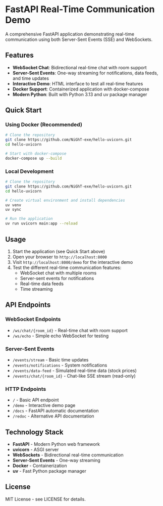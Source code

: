 # FastAPI Real-Time Communication Demo

A comprehensive FastAPI application demonstrating real-time communication using both Server-Sent Events (SSE) and WebSockets.

## Features

- **WebSocket Chat**: Bidirectional real-time chat with room support
- **Server-Sent Events**: One-way streaming for notifications, data feeds, and time updates
- **Interactive Demo**: HTML interface to test all real-time features
- **Docker Support**: Containerized application with docker-compose
- **Modern Python**: Built with Python 3.13 and uv package manager

## Quick Start

### Using Docker (Recommended)
```bash
# Clone the repository
git clone https://github.com/NiGhT-exe/hello-uvicorn.git
cd hello-uvicorn

# Start with docker-compose
docker-compose up --build
```

### Local Development
```bash
# Clone the repository
git clone https://github.com/NiGhT-exe/hello-uvicorn.git
cd hello-uvicorn

# Create virtual environment and install dependencies
uv venv
uv sync

# Run the application
uv run uvicorn main:app --reload
```

## Usage

1. Start the application (see Quick Start above)
2. Open your browser to `http://localhost:8000`
3. Visit `http://localhost:8000/demo` for the interactive demo
4. Test the different real-time communication features:
   - WebSocket chat with multiple rooms
   - Server-sent events for notifications
   - Real-time data feeds
   - Time streaming

## API Endpoints

### WebSocket Endpoints
- `/ws/chat/{room_id}` - Real-time chat with room support
- `/ws/echo` - Simple echo WebSocket for testing

### Server-Sent Events
- `/events/stream` - Basic time updates
- `/events/notifications` - System notifications
- `/events/data-feed` - Simulated real-time data (stock prices)
- `/events/chat/{room_id}` - Chat-like SSE stream (read-only)

### HTTP Endpoints
- `/` - Basic API endpoint
- `/demo` - Interactive demo page
- `/docs` - FastAPI automatic documentation
- `/redoc` - Alternative API documentation

## Technology Stack

- **FastAPI** - Modern Python web framework
- **uvicorn** - ASGI server
- **WebSockets** - Bidirectional real-time communication
- **Server-Sent Events** - One-way streaming
- **Docker** - Containerization
- **uv** - Fast Python package manager

## License

MIT License - see LICENSE for details.